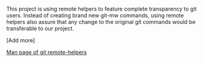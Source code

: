 This project is using remote helpers to feature complete transparency to git users. Instead of creating brand new git-mw commands, using remote helpers also assure that any change to the original git commands would be transferable to our project.

[Add more]

[Man page of git remote-helpers](http://www.kernel.org/pub/software/scm/git/docs/git-remote-helpers.html)